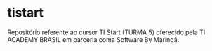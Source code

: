 # tistart
Repositório referente ao cursor TI Start (TURMA 5) oferecido pela TI ACADEMY BRASIL em parceria coma Software By Maringá.
